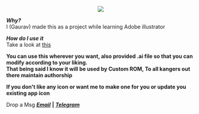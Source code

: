 <p align="center">
<img src="https://lh3.googleusercontent.com/i7LQK7pObnVd6YW8eoEfuNht2P1oKDz0lT9yuQqGUEuxEPSeHFc5AgkAhSs4IqxpI8cz1AvYBGRe" > 
</p>

***Why?*** \
I (Gaurav) made this as a project while learning Adobe illustrator

***How do I use it*** \
Take a look at [this](https://github.com/amirzaidi/Launcher3/commit/b4ddea99614eb46765f3ae317284ff7302dc8054)

**You can use this wherever you want, also provided .ai file so that you can modify according to your liking.** \
**That being said I know it will be used by Custom ROM, To all  kangers  out there maintain authorship**

**If you don't like any icon or want me to make one for you or update  you  existing app icon** 
 
Drop a Msg ***[Email](mailto:allstargaurav@gmail.com)*** **|** ***[Telegram](t.me/allstargaurav)***